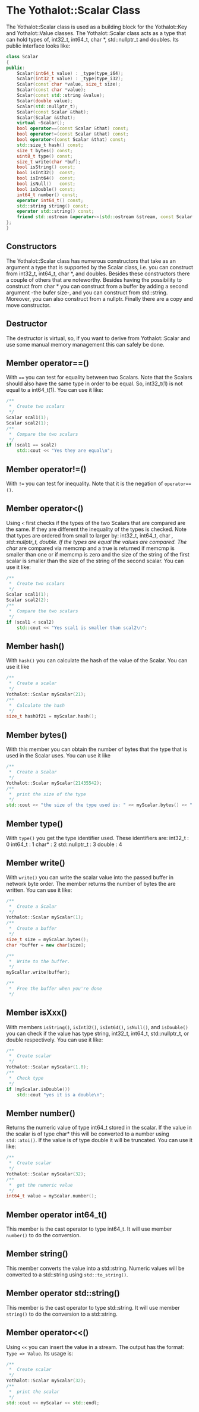 # The Yothalot::Scalar Class

The Yothalot::Scalar class is used as a building block for the Yothalot::Key 
and Yothalot::Value classes. The Yothalot::Scalar class acts as a type that
can hold types of, int32_t, int64_t, char *, std::nullptr_t and doubles.
Its public interface looks like:

```cpp
class Scalar
{
public:
    Scalar(int64_t value) : _type(type_i64);
    Scalar(int32_t value) : _type(type_i32);
    Scalar(const char *value, size_t size);
    Scalar(const char *value); 
    Scalar(const std::string &value);
    Scalar(double value);
    Scalar(std::nullptr_t);
    Scalar(const Scalar &that);
    Scalar(Scalar &&that);
    virtual ~Scalar();
    bool operator==(const Scalar &that) const;
    bool operator!=(const Scalar &that) const;
    bool operator<(const Scalar &that) const;
    std::size_t hash() const;
    size_t bytes() const;
    uint8_t type() const;
    size_t write(char *buf);
    bool isString() const;
    bool isInt32()  const;
    bool isInt64()  const;
    bool isNull()   const;
    bool isDouble() const;
    int64_t number() const;
    operator int64_t() const;
    std::string string() const;
    operator std::string() const;
    friend std::ostream &operator<<(std::ostream &stream, const Scalar &scalar);
};
}
```

## Constructors
The Yothalot::Scalar class has numerous constructors that take as an argument a type
that is supported by the Scalar class, i.e. you can construct from int32_t, int64_t,
char *, and doubles. Besides these constructors there a couple of others
that are noteworthy. Besides having the possibility to construct from char * you
can construct from a buffer by adding a second argument -the bufer size-, and
you can construct from std::string. Moreover, you can also construct from a nullptr.
Finally there are a copy and move constructor.

## Destructor
The destructor is virtual, so, if you want to derive from Yothalot::Scalar
and use some manual memory management this can safely be done.


## Member operator==()
With `==` you can test for equality between two Scalars. Note that the Scalars
should also have the same type in order to be equal. So, int32_t(1) is not
equal to a int64_t(1). You can use it like:
```cpp
/**
 *  Create two scalars
 */
Scalar scal1(1);
Scalar scal2(1);
/**
 *  Compare the two scalars
 */
if (scal1 == scal2)
    std::cout << "Yes they are equal\n";
```

## Member operator!=()
With `!=` you can test for inequality. Note that it is the negation of
`operator==()`.

## Member operator<()
Using `<` first checks if the types of the two Scalars that are compared
are the same. If they are different the inequality of the types is checked.
Note that types are ordered from small to larger by: int32_t, int64_t,
char *, std::nullptr_t, double. If the types are equal the values are compared.
The char* are compared via memcmp and a true is returned if memcmp is smaller
than one or if memcmp is zero and the size of the string of the first scalar
is smaller than the size of the string of the second scalar. You can use it like:
```cpp
/**
 *  Create two scalars
 */
Scalar scal1(1);
Scalar scal2(2);
/**
 *  Compare the two scalars
 */
if (scal1 < scal2)
    std::cout << "Yes scal1 is smaller than scal2\n";
```

## Member hash()
With `hash()` you can calculate the hash of the value of the Scalar. You can use
it like
```cpp
/**
 *  Create a scalar
 */
Yothalot::Scalar myScalar(21);
/**
 *  Calculate the hash
 */
size_t hashOf21 = myScalar.hash();
```

## Member bytes()
With this member you can obtain the number of bytes that the type that is
used in the Scalar uses. You can use it like
```cpp
/**
 *  Create a Scalar
 */
Yothalot::Scalar myScalar(21435542);
/**
 *  print the size of the type
 */
std::cout << "the size of the type used is: " << myScalar.bytes() << " bytes\n";
```

## Member type()
With `type()` you get the type identifier used. These identifiers are:
int32_t             : 0
int64_t             : 1
char*               : 2
std::nullptr_t      : 3
double              : 4

## Member write()
With `write()` you can write the scalar value into the passed buffer in network byte
order. The member returns the number of bytes the are written. You can use
it like:
```cpp
/**
 *  Create a Scalar
 */
Yothalot::Scalar myScalar(1);
/**
 *  Create a buffer
 */
size_t size = myScalar.bytes();
char *buffer = new char[size];

/**
 *  Write to the buffer.
 */
myScallar.write(buffer);

/**
 *  Free the buffer when you're done
 */ 
```

## Member isXxx()
With members `isString()`, `isInt32()`, `isInt64()`, `isNull()`, and `isDouble()`
you can check if the value has type string, int32_t, int64_t, std::nullptr_t,
or double respectively. You can use it like:
```cpp
/**
 *  Create scalar
 */
Yothalot::Scalar myScalar(1.0);
/**
 *  Check type
 */
if (myScalar.isDouble())
    std::cout "yes it is a double\n";
```

## Member number()
Returns the numeric value of type int64_t stored in the scalar. If the value
in the scalar is of type char* this will be converted to a number using
`std::atoi()`. If the value is of type double it will be truncated. You
can use it like:
```cpp
/**
 *  Create scalar
 */
Yothalot::Scalar myScalar(32);
/**
 *  get the numeric value
 */
int64_t value = myScalar.number();
```

## Member operator int64_t()
This member is the cast operator to type int64_t. It will use member `number()`
to do the conversion.

## Member string()
This member converts the value into a std::string. Numeric values will be converted
to a std::string using `std::to_string()`.

## Member operator std::string()
This member is the cast operator to type std::string. It will use member
`string()` to do the conversion to a std::string.

## Member operator<<()
Using `<<` you can insert the value in a stream. The output has the format:
`Type => Value`. Its usage is:
```cpp
/**
 *  Create scalar
 */
Yothalot::Scalar myScalar(32);
/**
 *  print the scalar
 */
std::cout << myScalar << std::endl;
```

